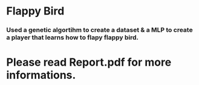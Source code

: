 # Flappy Bird 

### Used a genetic algortihm to create a dataset & a MLP to create a player that learns how to flapy flappy bird.

# Please read Report.pdf for more informations. 
